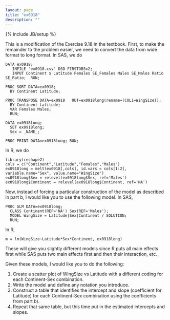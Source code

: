 ```yaml
---
layout: page
title: "ex0918"
description: ""
---
```

{% include JB/setup %}

This is a modification of the Exercise 9.18 in the textbook. First, to make the remainder to the problem easier, we need to convert the data from wide format to long format. In SAS, we do 

    DATA ex0918; 
       INFILE 'ex0918.csv' DSD FIRSTOBS=2; 
       INPUT Continent $ Latitude Females SE_Females Males SE_Males Ratio SE_Ratio;  RUN;
    
    PROC SORT DATA=ex0918; 
      BY Continent Latitude;
    
    PROC TRANSPOSE DATA=ex0918   OUT=ex0918long(rename=(COL1=WingSize)); 
      BY Continent Latitude; 
      VAR Females Males; 
      RUN;

    DATA ex0918long;
      SET ex0918long; 
      Sex = _NAME_;
    
    PROC PRINT DATA=ex0918long; RUN;

In R, we do 

    library(reshape2) 
    cols = c("Continent","Latitude","Females","Males")
    ex0918long = melt(ex0918[,cols], id.vars = cols[1:2], variable.name="Sex", value.name="WingSize")
    ex0918long$Sex = relevel(ex0918long$Sex, ref='Males')
    ex0918long$Continent = relevel(ex0918long$Continent, ref='NA')

Now, instead of forcing a particular construction of the model as described in part b, I would like you to use the following model. In SAS, 

    PROC GLM DATA=ex0918long; 
      CLASS Continent(REF='NA') Sex(REF='Males'); 
      MODEL WingSize = Latitude|Sex|Continent / SOLUTION; 
      RUN;
      
In R, 
      
    m = lm(WingSize~Latitude*Sex*Continent, ex0918long)
    
These will give you slightly different models since R puts all main effects first while SAS puts two main effects first and then their interaction, etc. 

Given these models, I would like you to do the following:

1. Create a scatter plot of WingSize vs Latitude with a different coding for each Continent-Sex combination.
1. Write the model and define any notation you introduce.
1. Construct a table that identifies the intercept and slope (coefficient for Latitude) for each Continent-Sex combination using the coefficients from part b).
1. Repeat that same table, but this time put in the estimated intercepts and slopes. 

